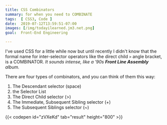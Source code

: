 ```yaml
---
title: CSS Combinators
summary: for when you need to COMBINATE
tags:  [ CSS3, Code ]
date:  2019-07-12T13:59:51-07:00
images: [/img/todayilearned.jm3.net.png]
goal:  Front-End Engineering

---
```


I've used CSS for a little while now but until recently I didn't know
that the formal name for inter-selector operators like the direct child
`>` angle bracket, is a COMBINATOR. _It sounds intense, like a '90s
**Front Line Assembly** album._

There are four types of combinators, and you can think of them this way:

1. The Descendant selector (space)
2. the Selector List
3. The Direct Child selector (>)
4. The Immediate, Subsequent Sibling selector (+)
5. The Subsequent Siblings selector (~)

{{< codepen id="zVXeKd" tab="result" height="800" >}}

[w3s]: https://www.w3schools.com/css/css_combinators.asp
